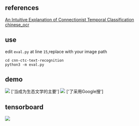 ## references
<a href='https://towardsdatascience.com/intuitively-understanding-connectionist-temporal-classification-3797e43a86c'>An Intuitive Explanation of Connectionist Temporal Classification</a>
<br>
<a href='https://github.com/YCG09/chinese_ocr'>chinese_ocr</a>

## use
edit ```eval.py``` at line ```15```,replace with your image path
```
cd cnn-ctc-text-recognition
python3 -m eval.py
```

## demo
<img src='https://user-images.githubusercontent.com/35487258/60530916-6af3df80-9d2c-11e9-8599-5b6264ea5c3d.jpg'/>
['当成为生态文学的主要']
<img src='https://user-images.githubusercontent.com/35487258/60530995-9c6cab00-9d2c-11e9-89b9-1a2f396f3a38.jpg'/>
['了采用Google搜']

## tensorboard
<img src='https://user-images.githubusercontent.com/35487258/60531611-ef932d80-9d2d-11e9-8295-4099abcd6762.png'/>


